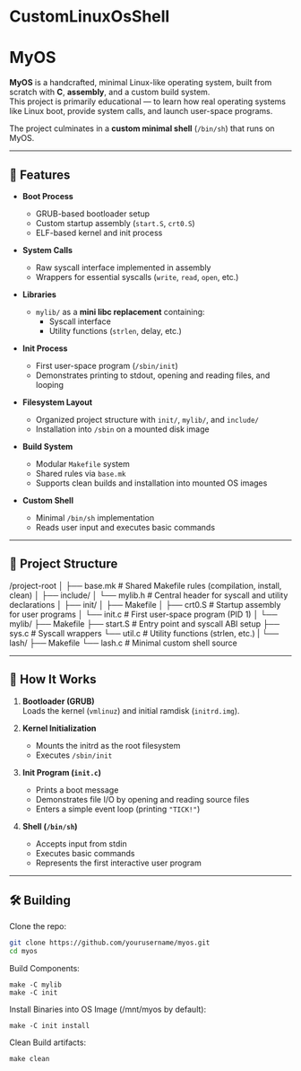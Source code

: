 # CustomLinuxOsShell
# MyOS

**MyOS** is a handcrafted, minimal Linux-like operating system, built from scratch with **C**, **assembly**, and a custom build system.  
This project is primarily educational — to learn how real operating systems like Linux boot, provide system calls, and launch user-space programs.  

The project culminates in a **custom minimal shell** (`/bin/sh`) that runs on MyOS.

---

## 📜 Features

- **Boot Process**
  - GRUB-based bootloader setup
  - Custom startup assembly (`start.S`, `crt0.S`)
  - ELF-based kernel and init process

- **System Calls**
  - Raw syscall interface implemented in assembly
  - Wrappers for essential syscalls (`write`, `read`, `open`, etc.)

- **Libraries**
  - `mylib/` as a **mini libc replacement** containing:
    - Syscall interface
    - Utility functions (`strlen`, delay, etc.)

- **Init Process**
  - First user-space program (`/sbin/init`)
  - Demonstrates printing to stdout, opening and reading files, and looping

- **Filesystem Layout**
  - Organized project structure with `init/`, `mylib/`, and `include/`
  - Installation into `/sbin` on a mounted disk image

- **Build System**
  - Modular `Makefile` system
  - Shared rules via `base.mk`
  - Supports clean builds and installation into mounted OS images

- **Custom Shell**
  - Minimal `/bin/sh` implementation
  - Reads user input and executes basic commands

---

## 📂 Project Structure

/project-root
│
├── base.mk # Shared Makefile rules (compilation, install, clean)
│
├── include/
│ └── mylib.h # Central header for syscall and utility declarations
│
├── init/
│ ├── Makefile
│ ├── crt0.S # Startup assembly for user programs
│ └── init.c # First user-space program (PID 1)
│
└── mylib/
├── Makefile
├── start.S # Entry point and syscall ABI setup
├── sys.c # Syscall wrappers
└── util.c # Utility functions (strlen, etc.)
|
└── lash/
├── Makefile
└── lash.c # Minimal custom shell source

---

## 🚀 How It Works

1. **Bootloader (GRUB)**  
   Loads the kernel (`vmlinuz`) and initial ramdisk (`initrd.img`).

2. **Kernel Initialization**  
   - Mounts the initrd as the root filesystem
   - Executes `/sbin/init`

3. **Init Program (`init.c`)**  
   - Prints a boot message
   - Demonstrates file I/O by opening and reading source files
   - Enters a simple event loop (printing `"TICK!"`)

4. **Shell (`/bin/sh`)**  
   - Accepts input from stdin
   - Executes basic commands
   - Represents the first interactive user program

---

## 🛠️ Building

Clone the repo:

```bash
git clone https://github.com/yourusername/myos.git
cd myos
```

Build Components:
```
make -C mylib
make -C init
```

Install Binaries into OS Image (/mnt/myos by default):
```
make -C init install
```

Clean Build artifacts:
```
make clean
```
